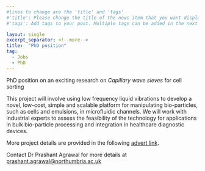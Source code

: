```yaml
---
#lines to change are the 'title' and 'tags'
#'title': Please change the title of the news item that you want displayed on the page 'News'
#'tags': Add tags to your post. Multiple tags can be added in the next line. The current list shows the ones already on the website. If your desired tag matches these then please retain, otherwise you can add more. Please make sure of the letter case; we would not want repeats like 'jobs' and 'jobs'

layout: single
excerpt_separator: <!--more-->
title:  "PhD position" 			
tag: 							
  - Jobs
  - PhD
---
```


PhD position on an exciting research on _Capillary wave sieves_ for cell sorting

<!--more-->
<!--any text before this line will be displayed on the 'News' page. Any text after this point will be accessible by clicking the post. Please keep this breif.-->
<!--Text following this can be whatever you want. There are some examples on the website provided and attached examples show how to format them in HTML language.-->
<!--Following are some formatting examples-->

This project will involve using low frequency liquid vibrations to develop a novel, low-cost, simple and scalable platform for manipulating bio-particles, such as cells and emulsions, in microfluidic channels. We will work with industrial experts to assess the feasibility of the technology for applications in bulk bio-particle processing and integration in healthcare diagnostic devices.

More project details are provided in the following [advert link](https://bit.ly/3d6KA9n "PhD").

Contact Dr Prashant Agrawal for more details at <a href = "mailto: prashant.agrawal@northumbria.ac.uk">prashant.agrawal@northumbria.ac.uk</a>
